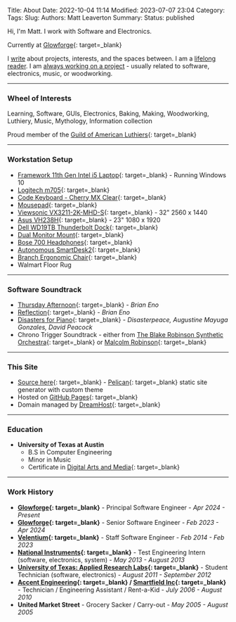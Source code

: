 Title: About
Date: 2022-10-04 11:14
Modified: 2023-07-07 23:04
Category:
Tags:
Slug:
Authors: Matt Leaverton
Summary:
Status: published

Hi, I'm Matt. I work with Software and Electronics. 

Currently at [Glowforge](http://www.glowforge.com){: target=_blank}

I [write]({category}Writing) about projects, interests, and the spaces between. 
I am a [lifelong reader]({category}Reading). 
I am [always working on a project]({category}Projects) - usually related to software, electronics, music, or woodworking.

---

### Wheel of Interests
Learning, Software, GUIs, Electronics, Baking, Making, Woodworking, Luthiery, Music, Mythology, Information collection

Proud member of the [Guild of American Luthiers](https://luth.org/){: target=_blank}

---

### Workstation Setup

* [Framework 11th Gen Intel i5 Laptop](https://frame.work/){: target=_blank} - Running Windows 10
* [Logitech m705](https://www.logitech.com/en-us/products/mice/m705-wireless-mouse.910-001935.html){: target=_blank}
* [Code Keyboard - Cherry MX Clear](https://codekeyboards.com/){: target=_blank}
* [Mousepad](https://www.amazon.com/gp/product/B0788LMLZL){: target=_blank}
* [Viewsonic VX3211-2K-MHD-S](https://www.viewsonic.com/global/products/lcd/VX3211-2K-mhd){: target=_blank} - 32" 2560 x 1440
* [Asus VH238H](https://www.amazon.com/dp/B004J6BIJ8){: target=_blank} - 23" 1080 x 1920
* [Dell WD19TB Thunderbolt Dock](https://www.amazon.com/Dell-Thunderbolt-Docking-Station-Delivery/dp/B07V867LW4){: target=_blank}
* [Dual Monitor Mount](https://www.amazon.com/gp/product/B009S750LA){: target=_blank}
* [Bose 700 Headphones](https://www.bose.com/en_us/products/headphones/noise_cancelling_headphones/noise-cancelling-headphones-700.html){: target=_blank}
* [Autonomous SmartDesk2](https://www.autonomous.ai/standing-desks/smartdesk-2-home?option1=1&option2=4&option16=37&option17=1881&purchase_method=1){: target=_blank}
* [Branch Ergonomic Chair](https://www.branchfurniture.com/products/ergonomic-chair){: target=_blank}
* Walmart Floor Rug

---

### Software Soundtrack

- [Thursday Afternoon](https://open.spotify.com/track/4t3Yh6tKkxXrc458pNI7zZ){: target=_blank} - *Brian Eno*
- [Reflection](https://open.spotify.com/track/7MMXFqR5OagEJbZLzkxTL6){: target=_blank} - *Brian Eno*
- [Disasters for Piano](https://open.spotify.com/album/6XmRSebXtAillyPSLMXwCq){: target=_blank} - *Disasterpeace, Augustine Mayuga Gonzales, David Peacock*
- Chrono Trigger Soundtrack - either from [The Blake Robinson Synthetic Orchestra](https://open.spotify.com/album/42uZvUs0H7h0F2ehn89Gye){: target=_blank} or [Malcolm Robinson](https://open.spotify.com/album/4DtOVn53O5Xq3Kjr68wyxc){: target=_blank}

---

### This Site

- [Source here](https://github.com/mattleaverton/website-tools){: target=_blank} - [Pelican](https://getpelican.com/){: target=_blank} static site generator with custom theme
- Hosted on [GitHub Pages](https://github.com/mattleaverton/mattleaverton.github.io){: target=_blank}
- Domain managed by [DreamHost](https://www.dreamhost.com/){: target=_blank}

---

### Education

- **University of Texas at Austin**
    - B.S in Computer Engineering 
    - Minor in Music
    - Certificate in [Digital Arts and Media](https://ugs.utexas.edu/bdp/programs/dam){: target=_blank}

---

### Work History

* **[Glowforge](https://www.glowforge.com/){: target=_blank}** - Principal Software Engineer - *Apr 2024 - Present*
* **[Glowforge](https://www.glowforge.com/){: target=_blank}** - Senior Software Engineer - *Feb 2023 - Apr 2024*
* **[Velentium](https://www.velentium.com/){: target=_blank}** - Staff Software Engineer - *Feb 2014 - Feb 2023*
* **[National Instruments](https://www.ni.com/en-us.html){: target=_blank}** - Test Engineering Intern (software, electronics, system) - *May 2013 - August 2013*
* **[University of Texas: Applied Research Labs](https://www.arlut.utexas.edu/){: target=_blank}** - Student Technician (software, electronics) - *August 2011 - September 2012*
* **[Accent Engineering](https://web.archive.org/web/20211201205101/http://aeandl.com/){: target=_blank} / [Smartfield Inc](https://www.smartfield.com/){: target=_blank}** - Technician / Engineering Assistant / Rent-a-Kid - *July 2006 - August 2010*
* **United Market Street** - Grocery Sacker / Carry-out -  *May 2005 - August 2005*
